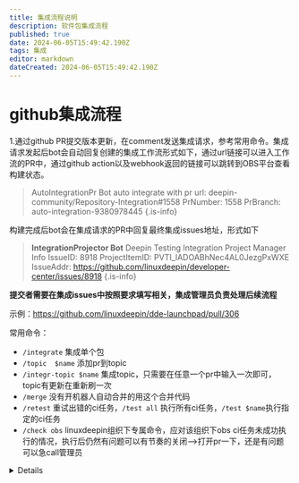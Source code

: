 ```yaml
---
title: 集成流程说明
description: 软件包集成流程
published: true
date: 2024-06-05T15:49:42.190Z
tags: 集成
editor: markdown
dateCreated: 2024-06-05T15:49:42.190Z
---
```


# github集成流程

1.通过github PR提交版本更新，在comment发送集成请求，参考常用命令。集成请求发起后bot会自动回复创建的集成工作流形式如下，通过url链接可以进入工作流的PR中，通过github action以及webhook返回的链接可以跳转到OBS平台查看构建状态。
> AutoIntegrationPr Bot
> auto integrate with pr url: deepin-community/Repository-Integration#1558
> PrNumber: 1558
> PrBranch: auto-integration-9380978445
{.is-info}

构建完成后bot会在集成请求的PR中回复最终集成issues地址，形式如下
> **IntegrationProjector Bot**
> Deepin Testing Integration Project Manager Info
> IssueID: 8918
> ProjectItemID: PVTI_lADOABhNec4AL0JezgPxWXE
> IssueAddr: https://github.com/linuxdeepin/developer-center/issues/8918
{.is-info}

**提交者需要在集成issues中按照要求填写相关，集成管理员负责处理后续流程**

示例：https://github.com/linuxdeepin/dde-launchpad/pull/306

常用命令：
- `/integrate` 集成单个包
- `/topic  $name` 添加pr到topic
- `/integr-topic $name` 集成topic，只需要在任意一个pr中输入一次即可，topic有更新在重新刷一次
- `/merge` 没有开机器人自动合并的用这个合并代码
- `/retest` 重试出错的ci任务，`/test all` 执行所有ci任务，`/test $name`执行指定的ci任务
- `/check obs` linuxdeepin组织下专属命令，应对该组织下obs ci任务未成功执行的情况，执行后仍然有问题可以有节奏的关闭-->打开pr一下，还是有问题可以急call管理员


<details>

In response to [this](https://github.com/deepin-community/libcamera/pull/4#issuecomment-2150376675):

>/help


Instructions for interacting with me using PR comments are available [here](https://git.k8s.io/community/contributors/guide/pull-requests.md).  If you have questions or suggestions related to my behavior, please file an issue against the [kubernetes/test-infra](https://github.com/kubernetes/test-infra/issues/new?title=Prow%20issue:) repository.
</details>


